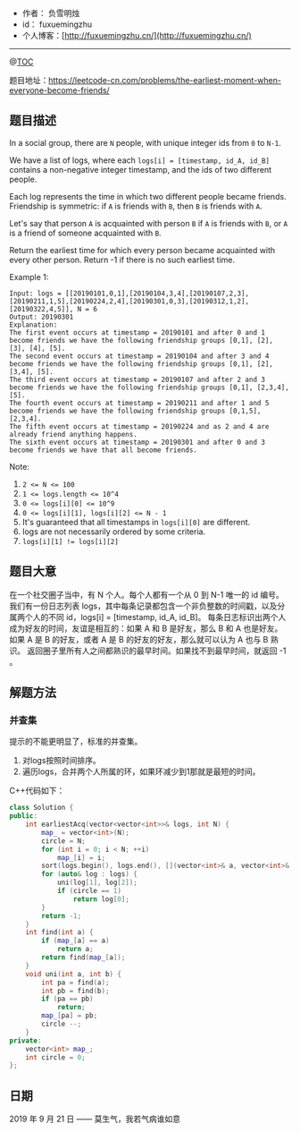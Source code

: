 

- 作者：    负雪明烛
- id：      fuxuemingzhu
- 个人博客：[http://fuxuemingzhu.cn/](http://fuxuemingzhu.cn/)

---
@[TOC](目录)


题目地址：https://leetcode-cn.com/problems/the-earliest-moment-when-everyone-become-friends/

## 题目描述

In a social group, there are `N` people, with unique integer ids from `0` to `N-1`.

We have a list of logs, where each `logs[i] = [timestamp, id_A, id_B]` contains a non-negative integer timestamp, and the ids of two different people.

Each log represents the time in which two different people became friends.  Friendship is symmetric: if `A` is friends with `B`, then `B` is friends with `A`.

Let's say that person `A` is acquainted with person `B` if `A` is friends with `B`, or `A` is a friend of someone acquainted with `B`.

Return the earliest time for which every person became acquainted with every other person. Return -1 if there is no such earliest time.


Example 1:

    Input: logs = [[20190101,0,1],[20190104,3,4],[20190107,2,3],[20190211,1,5],[20190224,2,4],[20190301,0,3],[20190312,1,2],[20190322,4,5]], N = 6
    Output: 20190301
    Explanation: 
    The first event occurs at timestamp = 20190101 and after 0 and 1 become friends we have the following friendship groups [0,1], [2], [3], [4], [5].
    The second event occurs at timestamp = 20190104 and after 3 and 4 become friends we have the following friendship groups [0,1], [2], [3,4], [5].
    The third event occurs at timestamp = 20190107 and after 2 and 3 become friends we have the following friendship groups [0,1], [2,3,4], [5].
    The fourth event occurs at timestamp = 20190211 and after 1 and 5 become friends we have the following friendship groups [0,1,5], [2,3,4].
    The fifth event occurs at timestamp = 20190224 and as 2 and 4 are already friend anything happens.
    The sixth event occurs at timestamp = 20190301 and after 0 and 3 become friends we have that all become friends.

Note:

1. `2 <= N <= 100`
1. `1 <= logs.length <= 10^4`
1. `0 <= logs[i][0] <= 10^9`
1. `0 <= logs[i][1], logs[i][2] <= N - 1`
1. It's guaranteed that all timestamps in `logs[i][0]` are different.
1. logs are not necessarily ordered by some criteria.
1. `logs[i][1] != logs[i][2]`



## 题目大意

在一个社交圈子当中，有 N 个人。每个人都有一个从 0 到 N-1 唯一的 id 编号。
我们有一份日志列表 logs，其中每条记录都包含一个非负整数的时间戳，以及分属两个人的不同 id，logs[i] = [timestamp, id_A, id_B]。
每条日志标识出两个人成为好友的时间，友谊是相互的：如果 A 和 B 是好友，那么 B 和 A 也是好友。
如果 A 是 B 的好友，或者 A 是 B 的好友的好友，那么就可以认为 A 也与 B 熟识。
返回圈子里所有人之间都熟识的最早时间。如果找不到最早时间，就返回 -1 。


## 解题方法

### 并查集

提示的不能更明显了，标准的并查集。

1. 对logs按照时间排序。
2. 遍历logs，合并两个人所属的环，如果环减少到1那就是最短的时间。

C++代码如下：

```cpp
class Solution {
public:
    int earliestAcq(vector<vector<int>>& logs, int N) {
        map_ = vector<int>(N);
        circle = N;
        for (int i = 0; i < N; ++i)
            map_[i] = i;
        sort(logs.begin(), logs.end(), [](vector<int>& a, vector<int>& b) {return a[0] < b[0];});
        for (auto& log : logs) {
            uni(log[1], log[2]);
            if (circle == 1)
                return log[0];
        }
        return -1;
    }
    int find(int a) {
        if (map_[a] == a)
            return a;
        return find(map_[a]);
    }
    void uni(int a, int b) {
        int pa = find(a);
        int pb = find(b);
        if (pa == pb)
            return;
        map_[pa] = pb;
        circle --;
    }
private:
    vector<int> map_;
    int circle = 0;
};
```


## 日期

2019 年 9 月 21 日 —— 莫生气，我若气病谁如意


  [1]: https://assets.leetcode.com/uploads/2018/10/12/candy_crush_example_2.png
  [2]: https://blog.csdn.net/fuxuemingzhu/article/details/101068011
